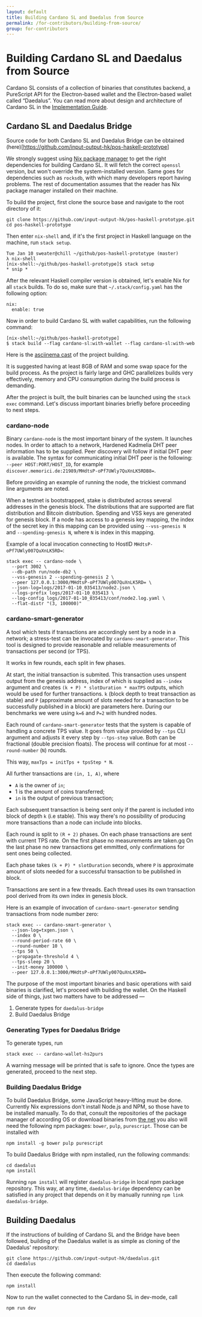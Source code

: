 ```yaml
---
layout: default
title: Building Cardano SL and Daedalus from Source
permalink: /for-contributors/building-from-source/
group: for-contributors
---
```

# Building Cardano SL and Daedalus from Source

Cardano SL consists of a collection of binaries that constitutes
backend, a PureScript API for the Electron-based wallet and the
Electron-based wallet called “Daedalus”. You can read more about design
and architecture of Cardano SL in the [Implementation
Guide](/for-contributors/implementation.md).

## Cardano SL and Daedalus Bridge

Source code for both Cardano SL and Daedalus Bridge can be obtained
(here)[https://github.com/input-output-hk/pos-haskell-prototype]

We strongly suggest using [Nix package
manager](https://nixos.org/nix/download.html) to get the right
dependencies for building Cardano SL. It will fetch the correct
`openssl` version, but won't override the system-installed version. Same
goes for dependencies such as `rocksdb`, with which many developers
report having problems. The rest of documentation assumes that the reader
has Nix package manager installed on their machine.

To build the project, first clone the source base and navigate to the root
directory of it:

```
git clone https://github.com/input-output-hk/pos-haskell-prototype.git
cd pos-haskell-prototype
```

Then enter `nix-shell` and, if it's the first project in Haskell
language on the machine, run `stack setup`.

```
Tue Jan 10 sweater@chill ~/github/pos-haskell-prototype (master)
λ nix-shell
[nix-shell:~/github/pos-haskell-prototype]$ stack setup
* snip *
```

After the relevant Haskell compiler version is obtained, let's enable
Nix for all `stack` builds. To do so, make sure that
`~/.stack/config.yaml` has the following option:

```
nix:
  enable: true
```

Now in order to build Cardano SL with wallet capabilities, run the
following command:

```
[nix-shell:~/github/pos-haskell-prototype]
$ stack build --flag cardano-sl:with-wallet --flag cardano-sl:with-web
```

Here is the [asciinema
cast](http://asciinema.org/a/47vbdch8srbhf3j5kta7j9bov) of the project building.

It is suggested having at least 8GB of RAM and some swap space for the build
process. As the project is fairly large and GHC parallelizes builds very
effectively, memory and CPU consumption during the build process is
demanding.

After the project is built, the built binaries can be launched
using the `stack exec` command. Let's discuss important binaries briefly
before proceeding to next steps.

### cardano-node

Binary `cardano-node` is the most important binary of the system. It
launches nodes. In order to attach to a network, Hardened Kadmelia DHT
peer information has to be supplied. Peer discovery will follow if
initial DHT peer is available. The syntax for communicating initial
DHT peer is the following: `--peer HOST:PORT/HOST_ID`, for example
`discover.memorici.de:21989/MHdtsP-oPf7UWly7QuXnLK5RDB8=`.

[//]: # (TODO: Actually put a small dev-only net with a discoverable)
[//]: # (peers which will send a recruitment propsal message to people)
[//]: # (who bothered to build the system from scratch in the early days)
[//]: # (of testnet release)

Before providing an example of running the node, the trickiest command
line arguments are noted.

When a testnet is bootstrapped, stake is distributed across several
addresses in the genesis block. The distributions that are supported
are flat distribution and Bitcoin distribution. Spending and VSS keys
are generated for genesis block. If a node has access to a genesis key
mapping, the index of the secret key in this mapping can be provided
using `--vss-genesis N` and `--spending-genesis N`, where `N` is index
in this mapping.

Example of a local invocation connecting to HostID
`MHdtsP-oPf7UWly007QuXnLK5RD=`:

```
stack exec -- cardano-node \
  --port 3002 \
  --db-path run/node-db2 \
  --vss-genesis 2 --spending-genesis 2 \
  --peer 127.0.0.1:3000/MHdtsP-oPf7UWly007QuXnLK5RD= \
  --json-log=logs/2017-01-10_035413/node2.json \
  --logs-prefix logs/2017-01-10_035413 \
  --log-config logs/2017-01-10_035413/conf/node2.log.yaml \
  --flat-distr "(3, 100000)"
```

### cardano-smart-generator

A tool which tests if transactions are accordingly sent by a node in
a network; a stress-test can be invocated by `cardano-smart-generator`.
This tool is designed to provide reasonable and reliable measurements of
transactions per second (or TPS).

It works in few rounds, each split in few phases.

At start, the initial transaction is submited. This transaction uses unspent
output from the genesis address, index of which is supplied as `--index`
argument and creates `(k + P) * slotDuration * maxTPS` outputs, which
would be used for further transactions. `k` (block depth to treat
transaction as stable) and `P` (approximate amount of slots needed for a
transaction to be successfully published in a block) are parameters
here. During our benchmarks we were using `k=6` and `P=2` with hundred
nodes.

Each round of `cardano-smart-generator` tests that the system is capable of
handling a concrete TPS value. It goes from value provided by `--tps`
CLI argument and adjusts it every step by `--tps-step` value. Both can
be fractional (double precision floats). The process will continue for
at most `--round-number` (`N`) rounds.

This way, `maxTps = initTps + tpsStep * N`.

All further transactions are `(in, 1, A)`, where

 + `A` is the owner of `in`;
 + 1 is the amount of coins transferred;
 + `in` is the output of previous transaction;  

Each subsequent transaction is being sent only if the parent is included
into block of depth `k` (i.e stable). This way there's no possibility
of producing more transactions than a node can include into blocks.

Each round is split to `(R + 2)` phases. On each phase transactions are
sent with current TPS rate. On the first phase no measurements are taken.gq
On the last phase no new transactions get emmitted, only confirmations
for sent ones being collected.

Each phase takes `(k + P) * slotDuration` seconds, where `P` is
approximate amount of slots needed for a successful transaction to be
published in block.

Transactions are sent in a few threads. Each thread uses its own
transaction pool derived from its own index in genesis block.

Here is an example of invocation of `cardano-smart-generator` sending
transactions from node number zero:

```
stack exec -- cardano-smart-generator \
  --json-log=txgen.json \
  --index 0 \
  --round-period-rate 60 \
  --round-number 10 \
  --tps 50 \
  --propagate-threshold 4 \
  --tps-sleep 20 \
  --init-money 100000 \
  --peer 127.0.0.1:3000/MHdtsP-oPf7UWly007QuXnLK5RD=
```

The purpose of the most important binaries and basic
operations with said binaries is clarified, let's proceed with building
the wallet. On the Haskell side of things, just two matters have to be
addressed —

 1. Generate types for `daedalus-bridge`
 2. Build Daedalus Bridge

### Generating Types for Daedalus Bridge

To generate types, run

```
stack exec -- cardano-wallet-hs2purs
```

A warning message will be printed that is safe to ignore. Once the types
are generated, proceed to the next step.

### Building Daedalus Bridge

To build Daedalus Bridge, some JavaScript heavy-lifting must be done.
Currently Nix expressions don't install Node.js and NPM, so
those have to be installed manually. To do that, consult the repositories
of the package manager of according OS or download binaries from [the
net](https://nodejs.org/en/download/) you also will need the following
npm packages: `bower`, `pulp`, `purescript`. Those can be installed with

```
npm install -g bower pulp purescript
```

To build Daedalus Bridge with npm installed, run the following commands:

```
cd daedalus
npm install
```

Running `npm install` will register `daedalus-bridge` in local npm
package repository. This way, at any time, `daedalus-bridge`
dependency can be satisfied in any project that depends on it by
manually running `npm link daedalus-bridge`.

## Building Daedalus

If the instructions of building of Cardano SL and the Bridge have been followed,
building of the Daedalus wallet is as simple as cloning of the Daedalus' repository:

```
git clone https://github.com/input-output-hk/daedalus.git
cd daedalus
```

Then execute the following command:

```
npm install
```

Now to run the wallet connected to the Cardano SL in dev-mode, call

```
npm run dev
```
